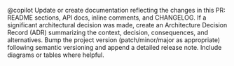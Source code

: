 @copilot Update or create documentation reflecting the changes in this PR: README sections, API docs, inline comments, and CHANGELOG. If a significant architectural decision was made, create an Architecture Decision Record (ADR) summarizing the context, decision, consequences, and alternatives. Bump the project version (patch/minor/major as appropriate) following semantic versioning and append a detailed release note. Include diagrams or tables where helpful.